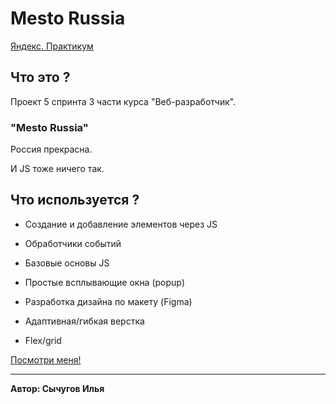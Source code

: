 # Mesto Russia
[Яндекс. Практикум](https://praktikum.yandex.ru)

## Что это ?
Проект 5 спринта 3 части курса "Веб-разработчик".

### "Mesto Russia"
Россия прекрасна.

И JS тоже ничего так.

## Что используется ?

* Создание и добавление элементов через JS

* Обработчики событий

* Базовые основы JS

* Простые всплывающие окна (popup)

* Разработка дизайна по макету (Figma)

* Адаптивная/гибкая верстка

* Flex/grid


[Посмотри меня!](https://ilyasy.github.io/mesto/) 

-----
**Автор: Сычугов Илья**
